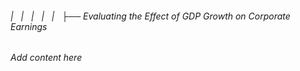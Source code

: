 ###### |   |   |   |   |   ├── Evaluating the Effect of GDP Growth on Corporate Earnings

*Add content here*